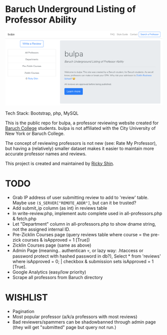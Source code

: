 # Baruch Underground Listing of Professor Ability

![home-page](/home.png?raw=true "bulpa Homepage")

Tech Stack: Bootstrap, php, MySQL

This is the public repo for bulpa, a professor reviewing website created for [Baruch College](http://baruch.cuny.edu) students. bulpa is not affiliated with the City University of New York or Baruch College.

The concept of reviewing professors is not new (see: Rate My Professor), but having a (relatively) smaller dataset makes it easier to maintain more accurate professor names and reviews.

This project is created and maintained by [Ricky Shin](https://www.rickyshin.com).

# TODO
* Grab IP address of user submitting review to add to 'review' table. Maybe use  `($_SERVER["REMOTE_ADDR"]`, but can it be trusted?
* Add submit_ip column (as int) in reviews table
* In write-review.php, implement auto complete used in all-professors.php & fetch.php
* Let "Department" column in all-professors.php to show dname string, not the assigned internal ID.
* Pre-Zicklin Courses page (query reviews table where course = the pre-zick courses & isApproved = 1 [True])
* Zicklin Courses page (same as above)
* Admin Page (meaning.. authentican 💀, or lazy way: .htaccess or password protect with hashed password in db?), Select * from 'reviews'  where isApproved = 0; | checkbox & submission sets isApproved = 1 [True]. 
* Google Analytics (easy/low priority)
* Scrape all professors from Baruch directory

# WISHLIST
* Pagination
* Most popular professor (a/k/a professors with most reviews)
* Bad reviewers/spammers can be shadowbanned through admin page (they will get "submitted" page but query not run.)
